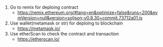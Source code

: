 1. Go to remix for deploing contract 
    - https://remix.ethereum.org/#lang=en&optimize=false&runs=200&evmVersion=null&version=soljson-v0.8.30+commit.73712a01.js
2. Use wallet(metamask or str) for deploing to blockchain
    - https://metamask.io/
3. Use etherScan to check the contract and transaction 
    - https://etherscan.io/